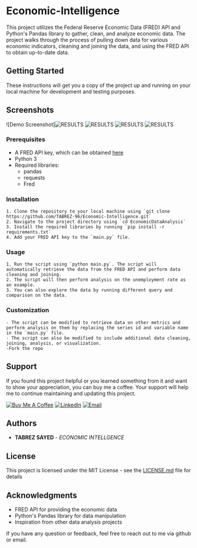 # Economic-Intelligence
This project utilizes the Federal Reserve Economic Data (FRED) API and Python's Pandas library to gather, clean, and analyze economic data. The project walks through the process of pulling down data for various economic indicators, cleaning and joining the data, and using the FRED API to obtain up-to-date data.

## Getting Started

These instructions will get you a copy of the project up and running on your local machine for development and testing purposes.

## Screenshots

![Demo Screenshot]![RESULTS](https://user-images.githubusercontent.com/114156392/214109780-125a2c7a-901a-4e9f-8535-86a6a37e5c49.png)
![RESULTS](https://user-images.githubusercontent.com/114156392/214109882-b296049e-9294-4737-aebc-a64fdec4c491.png)
![RESULTS](https://user-images.githubusercontent.com/114156392/214109938-3f0eb08d-d396-455a-8f84-0a8409dcb6eb.png)
![RESULTS](https://user-images.githubusercontent.com/114156392/214109952-29265959-8cdb-4640-8b80-02fe95f2052a.png)


### Prerequisites

- A FRED API key, which can be obtained [here](https://fred.stlouisfed.org/account/register)
- Python 3
- Required libraries: 
  - pandas
  - requests
  - Fred

### Installation
```
1. Clone the repository to your local machine using `git clone https://github.com/TABREZ-96/Economic-Intelligence.git`
2. Navigate to the project directory using `cd EconomicDataAnalysis`
3. Install the required libraries by running `pip install -r requirements.txt`
4. Add your FRED API key to the `main.py` file.
```

### Usage

```
1. Run the script using `python main.py`. The script will automatically retrieve the data from the FRED API and perform data cleaning and joining.
2. The script will then perform analysis on the unemployment rate as an example.
3. You can also explore the data by running different query and comparison on the data.
```

### Customization
```
- The script can be modified to retrieve data on other metrics and perform analysis on them by replacing the series id and variable name in the `main.py` file.
- The script can also be modified to include additional data cleaning, joining, analysis, or visualization.
-Fork the repo
```

## Support 

If you found this project helpful or you learned something from it and want to show your appreciation, you can buy me a coffee. Your support will help me to continue maintaining and updating this project.

[![Buy Me A Coffee](https://www.buymeacoffee.com/assets/img/custom_images/orange_img.png)](https://www.buymeacoffee.com/TABREZx96)
[![LinkedIn](https://image.flaticon.com/icons/svg/1409/1409945.svg)](https://www.linkedin.com/in/tabrez-sayed-b661641b8/)
[![Email](https://image.flaticon.com/icons/svg/565/565580.svg)](mailto:tabrez78546@gmail.com)

## Authors

* **TABREZ SAYED** - *ECONOMIC INTELLGENCE*

## License

This project is licensed under the MIT License - see the [LICENSE.md](LICENSE.md) file for details

## Acknowledgments

* FRED API for providing the economic data
* Python's Pandas library for data manipulation
* Inspiration from other data analysis projects

If you have any question or feedback, feel free to reach out to me via github or email.

